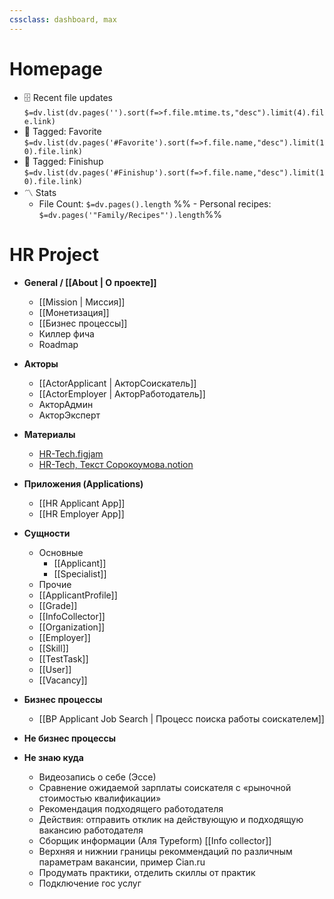 ```yaml
---
cssclass: dashboard, max
---
```


# Homepage

- 🗄️ Recent file updates
 `$=dv.list(dv.pages('').sort(f=>f.file.mtime.ts,"desc").limit(4).file.link)`
- 🔖 Tagged:  Favorite 
 `$=dv.list(dv.pages('#Favorite').sort(f=>f.file.name,"desc").limit(10).file.link)`
 - 🏁 Tagged:  Finishup 
 `$=dv.list(dv.pages('#Finishup').sort(f=>f.file.name,"desc").limit(10).file.link)`
- 〽️ Stats
	-  File Count: `$=dv.pages().length`
	%% -  Personal recipes: `$=dv.pages('"Family/Recipes"').length`%%

# HR Project

- **General / [[About | О проекте]]**

	- [[Mission | Миссия]]
	- [[Монетизация]]
	- [[Бизнес процессы]]
	- Киллер фича
	- Roadmap

- **Акторы**

	- [[ActorApplicant | АкторСоискатель]]
	- [[ActorEmployer | АкторРаботодатель]]
	- АкторАдмин
	- АкторЭксперт

- **Материалы**

	- [HR-Tech.figjam](https://www.figma.com/file/SovXmi2VYu2ZlFDutYez58/HR-Tech?node-id=0%3A1)
	- [HR-Tech, Текст Сорокоумова.notion](https://www.notion.so/asorokoumov/HR-Tech-5ca31f5d32ee4a2d862d773b87a6131f)

- **Приложения (Applications)**
	- [[HR Applicant App]]
	- [[HR Employer App]]

- **Сущности**
	- Основные
		- [[Applicant]]
		- [[Specialist]]
	- Прочие
	- [[ApplicantProfile]]
	- [[Grade]]
	- [[InfoСollector]]
	- [[Organization]]
	- [[Employer]]
	- [[Skill]]
	- [[TestTask]]
	- [[User]]
	- [[Vacancy]]

- **Бизнес процессы**
	- [[BP Applicant Job Search | Процесс поиска работы соискателем]]

- **Не бизнес процессы**


- **Не знаю куда**
	- Видеозапись о себе (Эссе)
	- Сравнение ожидаемой зарплаты соискателя с «рыночной стоимостью квалификации»
	- Рекомендация подходящего работодателя
	- Действия: отправить отклик на действующую и подходящую вакансию работодателя
	- Сборщик информации (Аля Typeform) [[Info collector]]
	- Верхняя и нижнии границы рекоммендаций по различным параметрам вакансии, пример Cian.ru
	- Продумать практики, отделить скиллы от практик
	- Подключение гос услуг